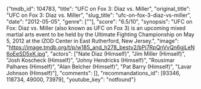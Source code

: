 {"tmdb_id": 104783, "title": "UFC on Fox 3: Diaz vs. Miller", "original_title": "UFC on Fox 3: Diaz vs. Miller", "slug_title": "ufc-on-fox-3-diaz-vs-miller", "date": "2012-05-05", "genre": [""], "score": "6.5/10", "synopsis": "UFC on Fox: Diaz vs. Miller (also known as UFC on Fox 3) is an upcoming mixed martial arts event to be held by the Ultimate Fighting Championship on May 5, 2012 at the IZOD Center in East Rutherford, New Jersey.", "image": "https://image.tmdb.org/t/p/w185_and_h278_bestv2/bPi7RpQnVvQn6gjLeN6oEeSD5xK.jpg", "actors": ["Nate Diaz (Himself)", "Jim Miller (Himself)", "Josh Koscheck (Himself)", "Johny Hendricks (Himself)", "Rousimar Palhares (Himself)", "Alan Belcher (Himself)", "Pat Barry (Himself)", "Lavar Johnson (Himself)"], "comments": [], "recommandations_id": [93346, 118734, 49000, 73979], "youtube_key": "notfound"}